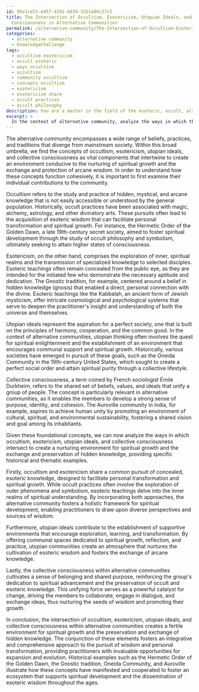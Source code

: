 ```yaml
---
id: 95e1ce53-e457-4341-b039-32b1a06c27c5
title: The Intersection of Occultism, Esotericism, Utopian Ideals, and Collective
  Consciousness in Alternative Communities
permalink: /alternative-community/The-Intersection-of-Occultism-Esotericism-Utopian-Ideals-and-Collective-Consciousness-in-Alternative/
categories:
  - alternative community
  - KnowledgeChallenge
tags:
  - occultism esotericism
  - occult esoteric
  - ways occultism
  - occultism
  - community occultism
  - concepts occultism
  - esotericism
  - esotericism share
  - occult practices
  - occult philosophy
description: You are a master in the field of the esoteric, occult, alternative community and Education. You are a writer of tests, challenges, textbooks and deep knowledge on alternative community for initiates and students to gain deep insights and understanding from. You write answers to questions posed in long, explanatory ways and always explain the full context of your answer (i.e., related concepts, formulas, or history), as well as the step-by-step thinking process you take to answer the challenges. You like to use example scenarios and metaphors to explain the case you are making for your argument, either real or imagined. Summarize the key themes, ideas, and conclusions at the end.
excerpt: > 
  In the context of alternative community, analyze the ways in which the concepts of occultism, esotericism, utopian ideals, and collective consciousness intersect to create an environment that fosters spiritual growth and fosters the exchange and preservation of hidden knowledge, providing specific historical and thematic examples to support your insights.
---
```

The alternative community encompasses a wide range of beliefs, practices, and traditions that diverge from mainstream society. Within this broad umbrella, we find the concepts of occultism, esotericism, utopian ideals, and collective consciousness as vital components that intertwine to create an environment conducive to the nurturing of spiritual growth and the exchange and protection of arcane wisdom. In order to understand how these concepts function cohesively, it is important to first examine their individual contributions to the community.

Occultism refers to the study and practice of hidden, mystical, and arcane knowledge that is not easily accessible or understood by the general population. Historically, occult practices have been associated with magic, alchemy, astrology, and other divinatory arts. These pursuits often lead to the acquisition of esoteric wisdom that can facilitate personal transformation and spiritual growth. For instance, the Hermetic Order of the Golden Dawn, a late 19th-century secret society, aimed to foster spiritual development through the study of occult philosophy and symbolism, ultimately seeking to attain higher states of consciousness.

Esotericism, on the other hand, comprises the exploration of inner, spiritual realms and the transmission of specialized knowledge to selected disciples. Esoteric teachings often remain concealed from the public eye, as they are intended for the initiated few who demonstrate the necessary aptitude and dedication. The Gnostic tradition, for example, centered around a belief in hidden knowledge (gnosis) that enabled a direct, personal connection with the divine. Esoteric teachings like the Kabbalah, an ancient form of Jewish mysticism, offer intricate cosmological and psychological systems that serve to deepen the practitioner's insight and understanding of both the universe and themselves.

Utopian ideals represent the aspiration for a perfect society, one that is built on the principles of harmony, cooperation, and the common good. In the context of alternative communities, utopian thinking often involves the quest for spiritual enlightenment and the establishment of an environment that encourages communal support and spiritual growth. Historically, various societies have emerged in pursuit of these goals, such as the Oneida Community in the 19th-century United States, which sought to create a perfect social order and attain spiritual purity through a collective lifestyle.

Collective consciousness, a term coined by French sociologist Émile Durkheim, refers to the shared set of beliefs, values, and ideals that unify a group of people. The concept is particularly relevant in alternative communities, as it enables the members to develop a strong sense of purpose, identity, and cohesion. The Auroville community in India, for example, aspires to achieve human unity by promoting an environment of cultural, spiritual, and environmental sustainability, fostering a shared vision and goal among its inhabitants.

Given these foundational concepts, we can now analyze the ways in which occultism, esotericism, utopian ideals, and collective consciousness intersect to create a nurturing environment for spiritual growth and the exchange and preservation of hidden knowledge, providing specific historical and thematic examples.

Firstly, occultism and esotericism share a common pursuit of concealed, esoteric knowledge, designed to facilitate personal transformation and spiritual growth. While occult practices often involve the exploration of outer phenomena and symbolism, esoteric teachings delve into the inner realms of spiritual understanding. By incorporating both approaches, the alternative community fosters a holistic framework for spiritual development, enabling practitioners to draw upon diverse perspectives and sources of wisdom.

Furthermore, utopian ideals contribute to the establishment of supportive environments that encourage exploration, learning, and transformation. By offering communal spaces dedicated to spiritual growth, reflection, and practice, utopian communities create an atmosphere that nurtures the cultivation of esoteric wisdom and fosters the exchange of arcane knowledge.

Lastly, the collective consciousness within alternative communities cultivates a sense of belonging and shared purpose, reinforcing the group's dedication to spiritual advancement and the preservation of occult and esoteric knowledge. This unifying force serves as a powerful catalyst for change, driving the members to collaborate, engage in dialogue, and exchange ideas, thus nurturing the seeds of wisdom and promoting their growth.

In conclusion, the intersection of occultism, esotericism, utopian ideals, and collective consciousness within alternative communities creates a fertile environment for spiritual growth and the preservation and exchange of hidden knowledge. The conjunction of these elements fosters an integrative and comprehensive approach to the pursuit of wisdom and personal transformation, providing practitioners with invaluable opportunities for expansion and evolution. Historical examples such as the Hermetic Order of the Golden Dawn, the Gnostic tradition, Oneida Community, and Auroville illustrate how these concepts have manifested and cooperated to foster an ecosystem that supports spiritual development and the dissemination of esoteric wisdom throughout the ages.
